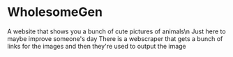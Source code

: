 # WholesomeGen
A website that shows you a bunch of cute pictures of animals\n
Just here to maybe improve someone's day
There is a webscraper that gets a bunch of links for the images and then they're used to output the image
